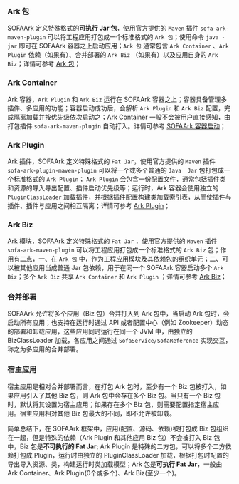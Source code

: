 ### Ark 包
SOFAArk 定义特殊格式的**可执行 Jar 包**，使用官方提供的 `Maven` 插件 `sofa-ark-maven-plugin` 可以将工程应用打包成一个标准格式的 `Ark 包`；使用命令 `java -jar` 即可在 SOFAArk 容器之上启动应用；`Ark 包` 通常包含 `Ark Container` 、`Ark Plugin` 依赖（如果有）、合并部署的 `Ark Biz` （如果有）以及应用自身的 `Ark Biz`；详情可参考 [Ark 包](./ark-jar)；

### Ark Container
Ark 容器，`Ark Plugin` 和 `Ark Biz` 运行在 SOFAArk 容器之上；容器具备管理多插件、多应用的功能；容器启动成功后，会解析 `Ark Plugin` 和 `Ark Biz` 配置，完成隔离加载并按优先级依次启动之；Ark Container 一般不会被用户直接感知，由打包插件 `sofa-ark-maven-plugin` 自动打入。详情可参考 [SOFAArk 容器启动](./startup)；

### Ark Plugin
Ark 插件，SOFAArk 定义特殊格式的 `Fat Jar`，使用官方提供的 `Maven` 插件 `sofa-ark-plugin-maven-plugin` 可以将一个或多个普通的 `Java  Jar` 包打包成一个标准格式的 `Ark Plugin`； `Ark Plugin` 会包含一份配置文件，通常包括插件类和资源的导入导出配置、插件启动优先级等；运行时，Ark 容器会使用独立的 `PluginClassLoader` 加载插件，并根据插件配置构建类加载索引表，从而使插件与插件、插件与应用之间相互隔离；详情可参考 [Ark Plugin](./ark-plugin)；

### Ark Biz
Ark 模块，SOFAArk 定义特殊格式的 `Fat Jar` ，使用官方提供的 `Maven` 插件 `sofa-ark-maven-plugin` 可以将工程应用打包成一个标准格式的 `Ark Biz` 包；作用有二点，一、在 `Ark 包` 中，作为工程应用模块及其依赖包的组织单元；二、可以被其他应用当成普通 Jar 包依赖，用于在同一个 SOFAArk 容器启动多个 `Ark Biz`；多个 `Ark Biz` 共享 `Ark Container` 和 `Ark Plugin` ；详情可参考 [Ark Biz](./ark-biz)；

### 合并部署
SOFAArk 允许将多个应用（Biz 包）合并打入到 Ark 包中，当启动 Ark 包时，会启动所有应用；也支持在运行时通过 API 或者配置中心（例如 Zookeeper）动态的部署和卸载应用，这些应用同时运行在同一个 JVM 中，由独立的 BizClassLoader 加载，各应用之间通过 `SofaService/SofaReference` 实现交互，称之为多应用的合并部署。

### 宿主应用
宿主应用是相对合并部署而言，在打包 Ark 包时，至少有一个 Biz 包被打入，如果应用引入了其他 Biz 包，则 Ark 包中会存在多个 Biz 包。当只有一个 Biz 包时，默认将其设置为宿主应用；如果存在多个 Biz 包，则需要配置指定宿主应用。宿主应用相对其他 Biz 包最大的不同，即不允许被卸载。


简单总结下，在 SOFAArk 框架中，应用(配置、源码、依赖)被打包成 Biz 包组织在一起，但是特殊的依赖（Ark Plugin 和其他应用 Biz 包）不会被打入 Biz 包中，Biz 包是**不可执行的 Fat Jar**; Ark Plugin 是特殊的二方包，可以将多个二方依赖打包成 Plugin，运行时由独立的 PluginClassLoader 加载，根据打包时配置的导出导入资源、类，构建运行时类加载模型；Ark 包是**可执行 Fat Jar**，一般由 Ark Container、Ark Plugin(0个或多个)、Ark Biz(至少一个)。
